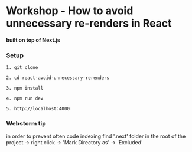 # Workshop - How to avoid unnecessary re-renders in React
#### built on top of Next.js


### Setup
```
1. git clone

2. cd react-avoid-unnecessary-rerenders

3. npm install

4. npm run dev

5. http://localhost:4000
```

### Webstorm tip
in order to prevent often code indexing
find '.next' folder in the root of the project -> right click ->
'Mark Directory as' -> 'Excluded'

